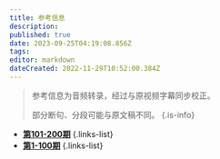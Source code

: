 ```yaml
---
title: 参考信息
description: 
published: true
date: 2023-09-25T04:19:08.856Z
tags: 
editor: markdown
dateCreated: 2022-11-29T10:52:00.384Z
---
```


> 参考信息为音频转录，经过与原视频字幕同步校正。
> 
> 部分断句、分段可能与原文稿不同。
{.is-info}


- [**第101-200期**](./reference/101-200.md)
{.links-list}
- [**第1-100期**](./reference/1-100.md)
{.links-list}